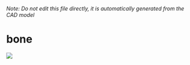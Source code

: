 ###### Note: Do not edit this file directly, it is automatically generated from the CAD model

# bone

![](/project.svg)

